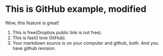 # This is GitHub example, modified

Wow, this feature is great!

1. This is free(Dropbox public link is not free).
2. This is fast(I love GitHub).
3. Your markdown source is on your computer and github, both. And you have github revision.
